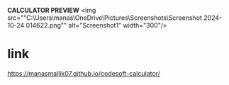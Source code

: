 **CALCULATOR PREVIEW**
<img src=""C:\Users\manas\OneDrive\Pictures\Screenshots\Screenshot 2024-10-24 014622.png"" alt="Screenshot1" width="300"/>
# link
 https://manasmallik07.github.io/codesoft-calculator/

